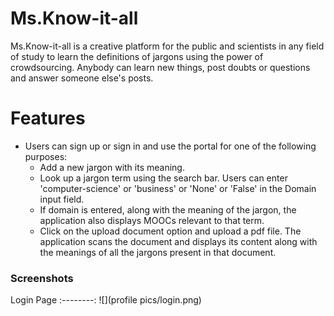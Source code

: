# Ms.Know-it-all

<p>
Ms.Know-it-all is a creative platform
for the public and scientists in any field of study to learn the definitions of jargons using the power of crowdsourcing. Anybody can learn new things, post doubts or questions and answer someone else's posts.</p>

# Features

- Users can sign up or sign in and use the portal for one of the following purposes: 
	- Add a new jargon with its meaning. 
	- Look up a jargon term using the search bar. Users can enter 'computer-science' or 'business' or 'None' or 'False' in the Domain input field.
	- If domain is entered, along with the meaning of the jargon, the application also displays MOOCs relevant to that term.
	- Click on the upload document option and upload a pdf file. The application scans the document and displays its content along with the meanings of all the jargons present in that document. 
	
### Screenshots

Login Page 
:--------:
![](profile pics/login.png)
